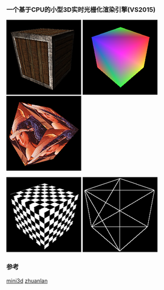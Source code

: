 ### 一个基于CPU的小型3D实时光栅化渲染引擎(VS2015)

![](box.PNG) ![](color.PNG) ![](lena.PNG)

![](tex.PNG) ![](wire.PNG)


### 参考

[mini3d](https://github.com/skywind3000/mini3d)
[zhuanlan](https://zhuanlan.zhihu.com/p/74510058)
